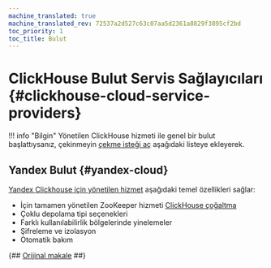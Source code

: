 ```yaml
---
machine_translated: true
machine_translated_rev: 72537a2d527c63c07aa5d2361a8829f3895cf2bd
toc_priority: 1
toc_title: Bulut
---
```


# ClickHouse Bulut Servis Sağlayıcıları {#clickhouse-cloud-service-providers}

!!! info "Bilgin"
    Yönetilen ClickHouse hizmeti ile genel bir bulut başlattıysanız, çekinmeyin [çekme isteği aç](https://github.com/ClickHouse/ClickHouse/edit/master/docs/en/commercial/cloud.md) aşağıdaki listeye ekleyerek.

## Yandex Bulut {#yandex-cloud}

[Yandex Clickhouse için yönetilen hizmet](https://cloud.yandex.com/services/managed-clickhouse?utm_source=referrals&utm_medium=clickhouseofficialsite&utm_campaign=link3) aşağıdaki temel özellikleri sağlar:

-   İçin tamamen yönetilen ZooKeeper hizmeti [ClickHouse çoğaltma](../engines/table-engines/mergetree-family/replication.md)
-   Çoklu depolama tipi seçenekleri
-   Farklı kullanılabilirlik bölgelerinde yinelemeler
-   Şifreleme ve izolasyon
-   Otomatik bakım

{## [Orijinal makale](https://clickhouse.tech/docs/en/commercial/cloud/) ##}

